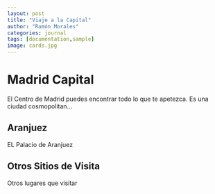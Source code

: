 ```yaml
---
layout: post
title: "Viaje a la Capital"
author: "Ramón Morales"
categories: journal
tags: [documentation,sample]
image: cards.jpg
---
```


# Madrid Capital

El Centro de Madrid puedes encontrar todo lo que te apetezca. Es una ciudad cosmopolitan...

## Aranjuez

EL Palacio de Aranjuez

## Otros Sitios de Visita

Otros lugares que visitar

